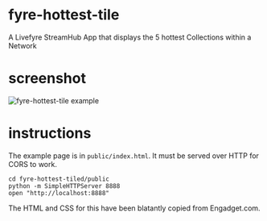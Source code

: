 # fyre-hottest-tile

A Livefyre StreamHub App that displays the 5 hottest Collections within a Network

# screenshot

![fyre-hottest-tile example](http://gobengo.github.com/fyre-hottest-tiled/images/screenshot.png)

# instructions
The example page is in `public/index.html`. It must be served over HTTP for CORS to work.

    cd fyre-hottest-tiled/public
    python -m SimpleHTTPServer 8888
    open "http://localhost:8888"

The HTML and CSS for this have been blatantly copied from Engadget.com.

